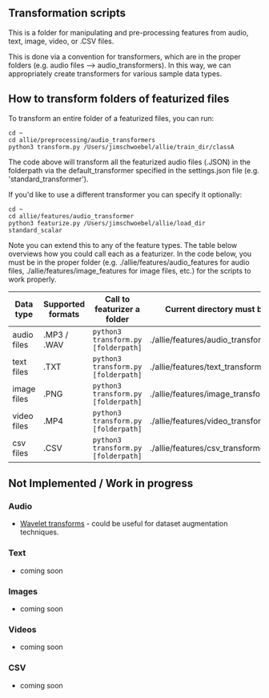 ## Transformation scripts

This is a folder for manipulating and pre-processing features from audio, text, image, video, or .CSV files. 

This is done via a convention for transformers, which are in the proper folders (e.g. audio files --> audio_transformers). In this way, we can appropriately create transformers for various sample data types. 

## How to transform folders of featurized files

To transform an entire folder of a featurized files, you can run:

```
cd ~ 
cd allie/preprocessing/audio_transformers
python3 transform.py /Users/jimschwoebel/allie/train_dir/classA
```

The code above will transform all the featurized audio files (.JSON) in the folderpath via the default_transformer specified in the settings.json file (e.g. 'standard_transformer'). 

If you'd like to use a different transformer you can specify it optionally:

```
cd ~ 
cd allie/features/audio_transformer
python3 featurize.py /Users/jimschwoebel/allie/load_dir standard_scalar
```

Note you can extend this to any of the feature types. The table below overviews how you could call each as a featurizer. In the code below, you must be in the proper folder (e.g. ./allie/features/audio_features for audio files, ./allie/features/image_features for image files, etc.) for the scripts to work properly.

| Data type | Supported formats | Call to featurizer a folder | Current directory must be | 
| --------- |  --------- |  --------- | --------- | 
| audio files | .MP3 / .WAV | ```python3 transform.py [folderpath]``` | ./allie/features/audio_transformers | 
| text files | .TXT | ```python3 transform.py [folderpath]``` | ./allie/features/text_transformers | 
| image files | .PNG | ```python3 transform.py [folderpath]``` | ./allie/features/image_transformers | 
| video files | .MP4 | ```python3 transform.py [folderpath]``` |./allie/features/video_transformers | 
| csv files | .CSV | ```python3 transform.py [folderpath]``` | ./allie/features/csv_transformers | 

## Not Implemented / Work in progress

### Audio
* [Wavelet transforms](http://ataspinar.com/2018/12/21/a-guide-for-using-the-wavelet-transform-in-machine-learning/) - could be useful for dataset augmentation techniques.

### Text
* coming soon

### Images 
* coming soon

### Videos 
* coming soon

### CSV 
* coming soon
